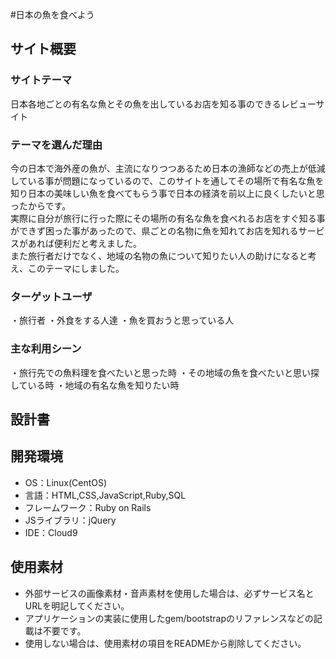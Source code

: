 #日本の魚を食べよう
​
## サイト概要
### サイトテーマ
日本各地ごとの有名な魚とその魚を出しているお店を知る事のできるレビューサイト

### テーマを選んだ理由
今の日本で海外産の魚が、主流になりつつあるため日本の漁師などの売上が低減している事が問題になっているので、このサイトを通してその場所で有名な魚を知り日本の美味しい魚を食べてもらう事で日本の経済を前以上に良くしたいと思ったからです。<br>
実際に自分が旅行に行った際にその場所の有名な魚を食べれるお店をすぐ知る事ができず困った事があったので、県ごとの名物に魚を知れてお店を知れるサービスがあれば便利だと考えました。<br>
また旅行者だけでなく、地域の名物の魚について知りたい人の助けになると考え、このテーマにしました。<br>

### ターゲットユーザ
・旅行者
・外食をする人達
・魚を買おうと思っている人

### 主な利用シーン
・旅行先での魚料理を食べたいと思った時
・その地域の魚を食べたいと思い探している時
・地域の有名な魚を知りたい時

## 設計書

## 開発環境
- OS：Linux(CentOS)
- 言語：HTML,CSS,JavaScript,Ruby,SQL
- フレームワーク：Ruby on Rails
- JSライブラリ：jQuery
- IDE：Cloud9
​
## 使用素材
- 外部サービスの画像素材・音声素材を使用した場合は、必ずサービス名とURLを明記してください。
- アプリケーションの実装に使用したgem/bootstrapのリファレンスなどの記載は不要です。
- 使用しない場合は、使用素材の項目をREADMEから削除してください。